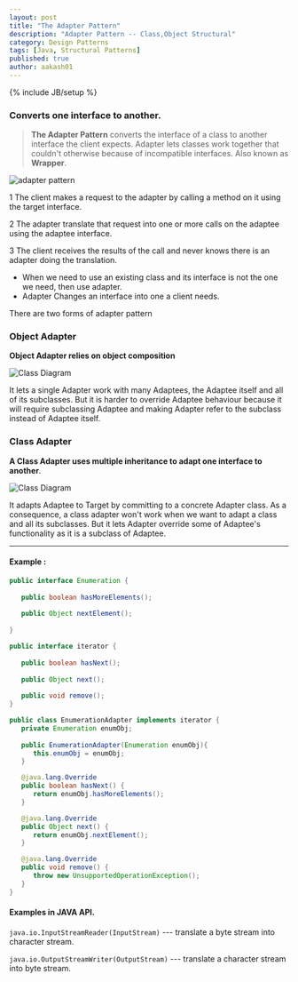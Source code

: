 ```yaml
---
layout: post
title: "The Adapter Pattern"
description: "Adapter Pattern -- Class,Object Structural"
category: Design Patterns
tags: [Java, Structural Patterns]
published: true
author: aakash01
---
```

{% include JB/setup %}

### Converts one interface to another.

>   **The Adapter Pattern** converts the interface of a class to another interface the client expects. Adapter lets classes work together that couldn't otherwise because of incompatible interfaces.
>   Also known as **Wrapper**.

![adapter pattern]({{http://aakash01.github.io}}/assets/images/adapter_pattern.jpg )

1   The client makes a request to the adapter by calling a method on it using the target interface.

2   The adapter translate that request into one or more calls on the adaptee using the adaptee interface.

3   The client receives the results of the call and never knows there is an adapter doing the translation. 


*   When we need to use an existing class and its interface is not the one we need, then use adapter.
*   Adapter Changes an interface into one a client needs.


There are two forms of adapter pattern

### Object Adapter
**Object Adapter relies on object composition**

![Class Diagram]({{http://aakash01.github.io}}/assets/images/object_adapter.jpg )

It lets a single Adapter work with many Adaptees, the Adaptee itself and all of its subclasses. But it is harder to override Adaptee behaviour because 
it will require subclassing Adaptee and making Adapter refer to the subclass instead of Adaptee itself.


### Class Adapter

**A Class Adapter uses multiple inheritance to adapt one interface to another**.

![Class Diagram]({{http://aakash01.github.io}}/assets/images/class_adapter.jpg )

It adapts Adaptee to Target by committing to a concrete Adapter class. As a consequence, a class adapter won't work when we want to adapt a class and all its subclasses.
But it lets Adapter override some of Adaptee's functionality as it is a subclass of Adaptee.

--------------------------------------

#### Example :

``` java
public interface Enumeration {
   
   public boolean hasMoreElements();
   
   public Object nextElement();
   
}
```
``` java
public interface iterator {
   
   public boolean hasNext();
   
   public Object next();
   
   public void remove();
}
```
``` java
public class EnumerationAdapter implements iterator {
   private Enumeration enumObj;
   
   public EnumerationAdapter(Enumeration enumObj){
      this.enumObj = enumObj;
   }

   @java.lang.Override
   public boolean hasNext() {
      return enumObj.hasMoreElements();
   }

   @java.lang.Override
   public Object next() {
      return enumObj.nextElement();
   }

   @java.lang.Override
   public void remove() {
      throw new UnsupportedOperationException();
   }
}
```

#### Examples in JAVA API.

`java.io.InputStreamReader(InputStream)` --- translate a byte stream into character stream.

`java.io.OutputStreamWriter(OutputStream)` --- translate a character stream into byte stream.